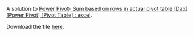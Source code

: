 A solution to [Power Pivot- Sum based on rows in actual pivot table [Dax] [Power Pivot] [Pivot Table] : excel](https://www.reddit.com/r/excel/comments/9ujmh3/power_pivot_sum_based_on_rows_in_actual_pivot/).

Download the file [here](https://github.com/tirlibibi17/r_excel-stuff/raw/master/9ujmh3/9ujmh3.xlsx).
